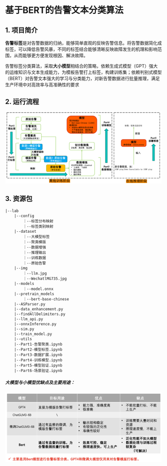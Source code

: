 # 基于BERT的告警文本分类算法

## 1. 项目简介

**告警标签**是对告警数据的归纳，能够简单直观的反映告警信息。将告警数据简化成标签，可以降低告警风暴，不同的标签结合能够清晰反映故障发生的机理和影响范围，从而能够更方便发现根因、解决故障。

告警标签分类算法，采取**大小模型**相结合的策略，依赖生成式模型（GPT）强大的运维知识与文本生成能力，为模板告警打上标签，构建训练集；依赖判别式模型（BERT）对告警文本强大的学习与分类能力，对新告警数据进行批量推理，满足生产环境中对高效率与高准确性的要求

## 2. 运行流程

![相对路径](img/WechatIMG735.jpg)

## 3. 资源包

```
|--lab
    |--config
        ｜--标签分布映射
        ｜--标签类别映射
    |--dataset
        ｜--大模型标签
        ｜--聚类模版
        ｜--数据增强
        ｜--推理输出
        ｜--训练数据
        ｜--原始告警
    |--img
        ｜--llm.jpg
        ｜--WechatlMG735.jpg
    |--models
        ｜--model.onnx
    |--pretrain_models
        ｜--bert-base-chinese
    |--ASParser.py
    |--data_enhancement.py
    |--findAllDelimiters.py
    |--llm_api.py
    |--onnxInference.py
    |--sim.py
    |--train_model.py
    |--utils
    |--Part1-告警聚类.ipynb
    |--Part2-模型标签.ipynb
    |--Part3-数据扩展.ipynb
    |--Part4-训练模型.ipynb
    |--Part5-模型验证.ipynb
    |--Part6-场景验证.ipynb
```

##### 大模型与小模型优缺点及主要用途：

![相对路径](img/llm.jpg)
